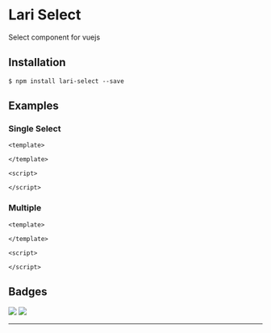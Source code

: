 # Lari Select

Select component for vuejs

## Installation

```
$ npm install lari-select --save
```

## Examples

### Single Select

```vue
<template>

</template>

<script>

</script>
```

### Multiple

```vue
<template>

</template>

<script>

</script>
```

## Badges

![](https://img.shields.io/badge/license-MIT-blue.svg)
![](https://img.shields.io/badge/status-stable-green.svg)

---

